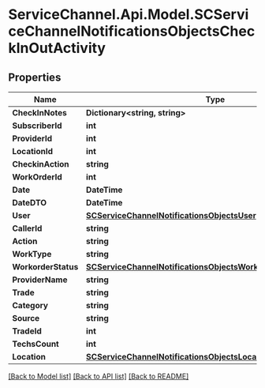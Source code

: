 # ServiceChannel.Api.Model.SCServiceChannelNotificationsObjectsCheckInOutActivity

## Properties

Name | Type | Description | Notes
------------ | ------------- | ------------- | -------------
**CheckInNotes** | **Dictionary&lt;string, string&gt;** |  | [optional] 
**SubscriberId** | **int** |  | [optional] 
**ProviderId** | **int** |  | [optional] 
**LocationId** | **int** |  | [optional] 
**CheckinAction** | **string** |  | [optional] 
**WorkOrderId** | **int** |  | [optional] 
**Date** | **DateTime** |  | [optional] 
**DateDTO** | **DateTime** |  | [optional] 
**User** | [**SCServiceChannelNotificationsObjectsUser**](SCServiceChannelNotificationsObjectsUser.md) |  | [optional] 
**CallerId** | **string** |  | [optional] 
**Action** | **string** |  | [optional] 
**WorkType** | **string** |  | [optional] 
**WorkorderStatus** | [**SCServiceChannelNotificationsObjectsWorkorderStatusDescriptor**](SCServiceChannelNotificationsObjectsWorkorderStatusDescriptor.md) |  | [optional] 
**ProviderName** | **string** |  | [optional] 
**Trade** | **string** |  | [optional] 
**Category** | **string** |  | [optional] 
**Source** | **string** |  | [optional] 
**TradeId** | **int** |  | [optional] 
**TechsCount** | **int** |  | [optional] 
**Location** | [**SCServiceChannelNotificationsObjectsLocation**](SCServiceChannelNotificationsObjectsLocation.md) |  | [optional] 

[[Back to Model list]](../README.md#documentation-for-models) [[Back to API list]](../README.md#documentation-for-api-endpoints) [[Back to README]](../README.md)

